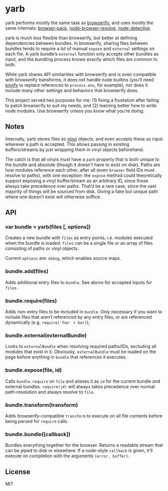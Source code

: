 # yarb

yarb performs mostly the same task as [browserify](https://github.com/substack/node-browserify), and uses mostly the same internals: [browser-pack](https://github.com/substack/browser-pack), [node-browser-resolve](https://github.com/defunctzombie/node-browser-resolve), [node-detective](https://github.com/substack/node-detective).

yarb is much less flexible than browserify, but better at defining dependencies between bundles. In browserify, sharing files between bundles tends to require a lot of manual `expose` and `external` settings on each file. A yarb bundle’s `external` function only accepts other bundles as input, and the bundling process knows exactly which files are common to both.

While yarb shares API similarities with browserify and is even compatible with browserify transforms, it does not handle node builtins (you’ll need [envify](https://github.com/hughsk/envify) to replace references to `process.env`, for example), nor does it include many other settings and behaviors that browserify does.

This project served two purposes for me: (1) fixing a frustation after failing to patch browserify to suit my needs, and (2) learning better how to write node modules. Use browserify unless you know what you’re doing.

## Notes

Internally, yarb stores files as [vinyl](https://github.com/wearefractal/vinyl) objects, and even accepts these as input wherever a path is accepted. This allows passing in existing buffers/streams by just wrapping them in vinyl objects beforehand.

The catch is that all vinyls must have a `path` property that is both unique to the bundle and absolute (though it doesn't have to exist on disk). Paths are how modules reference each other, after all (even `browser` field IDs must resolve to paths), with one exception: the `expose` method could theoretically support exposing a vinyl buffer/stream as an arbitrary ID, since those always take precedence over paths. That’d be a rare case, since the vast majority of things will be sourced from disk. Giving a fake but unique path where one doesn't exist will otherwise suffice.

## API

### var bundle = yarb(files [, options])

Creates a new bundle with `files` as entry points, i.e. modules executed when the bundle is loaded. `files` can be a single file or an array of files consisting of paths or vinyl objects.

Current `options` are: `debug`, which enables source maps.

### bundle.add(files)

Adds additional entry files to `bundle`. See above for accepted inputs for `files`.

### bundle.require(files)

Adds non-entry files to be included in `bundle`. Only necessary if you want to include files that aren’t referenced by any entry files, or are referenced dynamically (e.g. `require('foo' + bar)`);

### bundle.external(externalBundle)

Looks to `externalBundle` when resolving required paths/IDs, excluding all modules that exist in it. Obviously, `externalBundle` must be loaded on the page before anything in `bundle` that references it executes.

### bundle.expose(file, id)

Calls `bundle.require` on `file` and aliases it as `id` for the current bundle and external bundles. `require(id)` will always takes precedence over normal path-resolution and always resolve to `file`.

### bundle.transform(transform)

Adds browserify-compatible `transform` to execute on all file contents before being parsed for `require` calls.

### bundle.bundle([callback])

Bundles everything together for the browser. Returns a readable stream that can be piped to disk or elsewhere. If a node-style `callback` is given, it’ll execute on completion with the arguments `(error, buffer)`.

## License

MIT
